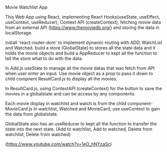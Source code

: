 Movie Watchlist App

This Web App using React, implementing React Hooks(useState, useEffect, useContext, useReducer), Context API (createContext), fetching movie data from an external API (https://www.themoviedb.org/) and storing the data in localStorage.

install 'react-router-dom' to implement dynamic routing with ADD, WatchList and Watched.
build a store (GlobalState) to stores all the state data and it holds the movie objects and build a AppReducer to kept all the function to tell the store what to do with the data. 


In Add.js useState to manage all the movie datas that was fetch from API when user enter an input. 
Use movie object as a prop to pass it down to child compnent ResultCard.js to display all the movies.

In ResultCard.js, using ContextAPI (createContext) for the button to save the movies in a globalstate and can be access by any components.

Each movie display in watchlist and watch is from the child component- MovieCard.js
In watchlist, Watched and MovieCard, use useContext to gain the data from globalstate.

GlobalState also has an useReducer to kept all the function to transfer the state into the next state.
(Add to watchlist, Add to watched, Delete from watchlist, Delete from watched)


(https://www.youtube.com/watch?v=1eO_hNYzaSc)